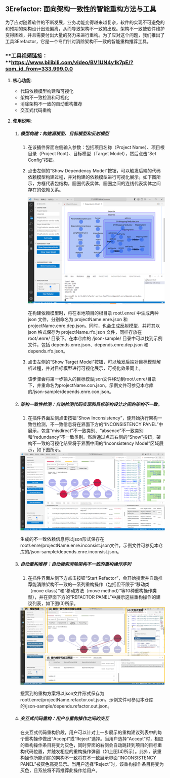 ## 3Erefactor: 面向架构一致性的智能重构方法与工具

为了应对随着软件的不断发展，业务功能变得越来越复杂，软件的实现不可避免的和预期的架构设计出现偏离，从而导致架构不一致的出现。架构不一致使软件维护变得困难，并且需要付出大量的努力来进行重构。为了应对这个问题，我们推出了工具3Erefactor，它是一个专门针对消除架构不一致的智能重构推荐工具。

### **工具视频链接：**https://www.bilibili.com/video/BV1UN4y1k7pE/?spm_id_from=333.999.0.0

1. **核心功能**:

   - 代码依赖模型构建和可视化
   - 架构不一致检测和可视化
   - 消除架构不一致的自动重构推荐
   - 交互式代码重构

2. **使用说明**:

   1. ##### 模型构建：构建源模型、目标模型和反射模型

      1. 在该插件界面左侧输入参数：包括项目名称（Project Name）、项目根目录（Project Root）、目标模型（Target Model），然后点击“Set Config”按钮。

      2. 点击左侧的“Show Dependency Model”按钮，可以触发后端的代码依赖模型构建过程，并对构建的依赖模型进行可视化展示。如下图所示，方框代表包结构，圆圈代表实体，圆圈之间的连线代表实体之间存在的依赖关系。

         <img src="fig/dependency.png" alt="dependency" style="zoom:60%;" />

         在构建依赖模型时，将在本地项目的根目录 root/.enre/ 中生成两种 json 文件，分别命名为 projectName.enre.json 和 projectName.enre.dep.json。同时，也会生成反射模型，并将其以 json 格式保存为 projectName.rfx.json 文件，同样存放在 root/.enre/ 目录下。在本仓库的 /json-sample/ 目录中可以找到示例文件，包括 depends.enre.json、depends.enre.dep.json 和 depends.rfx.json。

      3. 点击左侧的“Show Target Model”按钮，可以触发后端对目标模型解析过程，并对目标模型进行可视化展示，可视化效果同上。

         该步骤会将第一步输入的目标模型json文件移动到root/.enre/目录下，并重命名为projectName.con.json。示例文件可参见本仓库的/json-sample/depends.enre.con.json。

   2. ##### 架构一致性检测：自动检测代码实现和目标架构设计之间的架构不一致。

      1. 在插件界面左侧点击按钮“Show Inconsistency”，便开始执行架构一致性检测，不一致信息将在界面下方的“INCONSISTENCY PANEL”中展示，包含“misdirect”不一致类别、“absence”不一致类别和“redundancy”不一致类别。然后通过点击右侧的“Show”按钮，架构不一致的可视化结果将于界面中间的“Inconsistency Model”区域展示，如下图所示。

      <img src="fig/inconsistency.png" alt="inconsistency" style="zoom:50%;" />

      生成的不一致依赖信息将以json形式保存在root/.enre/projectName.enre.inconsist.json文件。示例文件可参见本仓库的/json-sample/depends.enre.inconsist.json。

   3. ##### 自动重构推荐：自动搜索消除架构不一致的重构操作序列

      1. 在插件界面左侧下方点击按钮“Start Refactor”，会开始搜索并自动推荐能消除架构不一致的一系列重构操作（包括但不限于“移动类（move class）”和“移动方法（move method）”等10种重构操作类型），并在界面下方的“REFACTOR PANEL”中展示这些重构操作的建议列表，如下图(3)所示。

      <img src="fig/Plugin.png" alt="Plugin" style="zoom:50%;" />

      搜索到的重构方案将以json文件形式保存为root/.enre/projectName.refactor.out.json。示例文件可参见本仓库的/json-sample/depends.refactor.out.json。

   4. ##### 交互式代码重构：用户与重构操作之间的交互

      在交互式代码重构阶段，用户可以针对上一步展示的重构建议列表中的每个重构操作做出“Accept”或“Reject”选择。当用户选择“Accept”时，相应的重构操作条目将变为灰色，同时界面的右侧会自动跳转到项目的目标重构代码位置，并触发相应的重构操作弹窗（如上图(4)所示）。此外，该重构操作所能消除的架构不一致将在不一致展示界面“INCONSISTENCY PANEL”被灰色高亮显示。当用户选择“Reject”时，该重构操作条目将变为灰色，且系统将不再推荐此操作给用户。
